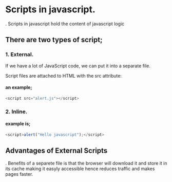 # Scripts in javascript.

. Scripts in javascript hold the content of javascript logic

## There are two types of script;

### 1. External.

If we have a lot of JavaScript code, we can put it into a separate file.

Script files are attached to HTML with the src attribute:

#### an example;

```js
<script src="alert.js"></script>
```

### 2. Inline.

#### example is;

```js
<script>alert("Hello javascript");</script>
```

## Advantages of External Scripts

. Benefits of a separete file is that the browser will download it and store it in its cache making it easyly accessible hence reduces traffic and makes pages faster.
